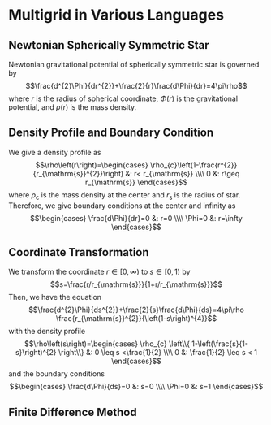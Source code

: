 # Multigrid in Various Languages

## Newtonian Spherically Symmetric Star
Newtonian gravitational potential of spherically symmetric star is governed by
$$\frac{d^{2}\Phi}{dr^{2}}+\frac{2}{r}\frac{d\Phi}{dr}=4\pi\rho$$
where $r$ is the radius of spherical coordinate, $\Phi\left(r\right)$ is the gravitational potential, and $\rho\left(r\right)$ is the mass density.

## Density Profile and Boundary Condition
We give a density profile as
$$\rho\left(r\right)=\begin{cases} \rho_{c}\left(1-\frac{r^{2}}{r_{\mathrm{s}}^{2}}\right) &: r< r_{\mathrm{s}} \\\\ 0 &: r\geq r_{\mathrm{s}} \end{cases}$$
where $\rho_{\mathrm{c}}$ is the mass density at the center and $r_{\mathrm{s}}$ is the radius of star. Therefore, we give boundary conditions at the center and infinity as
$$\begin{cases} \frac{d\Phi}{dr}=0 &: r=0 \\\\ \Phi=0 &: r=\infty   \end{cases}$$

## Coordinate Transformation
We transform the coordinate $r\in\left[0,\infty\right)$ to $s\in\left[0,1\right)$ by
$$s=\frac{r/r_{\mathrm{s}}}{1+r/r_{\mathrm{s}}}$$
Then, we have the equation
$$\frac{d^{2}\Phi}{ds^{2}}+\frac{2}{s}\frac{d\Phi}{ds}=4\pi\rho \frac{r_{\mathrm{s}}^{2}}{\left(1-s\right)^{4}}$$
with the density profile
$$\rho\left(s\right)=\begin{cases} \rho_{c} \left\\{ 1-\left(\frac{s}{1-s}\right)^{2} \right\\} &: 0 \leq s <\frac{1}{2} \\\\ 0 &: \frac{1}{2} \leq s < 1 \end{cases}$$
and the boundary conditions
$$\begin{cases} \frac{d\Phi}{ds}=0 &: s=0 \\\\ \Phi=0 &: s=1   \end{cases}$$


## Finite Difference Method
